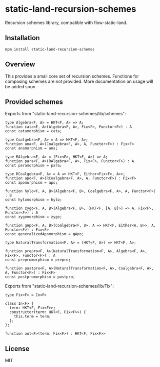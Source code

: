 static-land-recursion-schemes
==================

Recursion schemes library, compatible with flow-static-land.

## Installation
```
npm install static-land-recursion-schemes
```

## Overview
This provides a small core set of recursion schemes. Functions for composing schemes are not provided. More documentation on usage will be added soon.

## Provided schemes

Exports from "static-land-recursion-schemes/lib/schemes":

```
type Algebra<F, A> = HKT<F, A> => A;
function cata<F, A>(Algebra<F, A>, Fix<F>, Functor<F>) : A 
const catamorphism = cata;

type Coalgebra<F, A> = A => HKT<F, A>;
function ana<F, A>(Coalgebra<F, A>, A, Functor<F>) : Fix<F>
const anamorphism = ana;

type RAlgebra<F, A> = (Fix<F>, HKT<F, A>) => A;
function para<F, A>(RAlgebra<F, A>, Fix<F>, Functor<F>) : A
const paramorphism = para;

type RCoalgebra<F, A> = A => HKT<F, Either<Fix<F>, A>>;
function apo<F, A>(RCoalgebra<F, A>, A, Functor<F>) : Fix<F>
const apomorphism = apo;

function hylo<F, A, B>(Algebra<F, B>, Coalgebra<F, A>, A, Functor<F>) : B
const hylomorphism = hylo;

function zygo<F, A, B>(Algebra<F, B>, (HKT<F, [A, B]>) => A, Fix<F>, Functor<F>) : A 
const zygomorphism = zygo;

function gApo<F, A, B>(Coalgebra<F, B>, A => HKT<F, Either<A, B>>, A, Functor<F>) : Fix<F>
const generalizedApomorphism = gApo;

type NaturalTransformation<F, A> = (HKT<F, A>) => HKT<F, A>;

function prepro<F, A>(NaturalTransformation<F, A>, Algebra<F, A>, Fix<F>, Functor<F>) : A
const prepromorphism = prepro;

function postpro<F, A>(NaturalTransformation<F, A>, Coalgebra<F, A>, A, Functor<F>) : Fix<F>
const postpromorphism = postpro;
```

Exports from "static-land-recursion-schemes/lib/Fix":

```
type Fix<F> = In<F>

class In<F> {
  term: HKT<F, Fix<F>>;
  constructor(term: HKT<F, Fix<F>>) {
    this.term = term;
  };
};

function out<F>(term: Fix<F>) : HKT<F, Fix<F>>

```

## License
MIT
